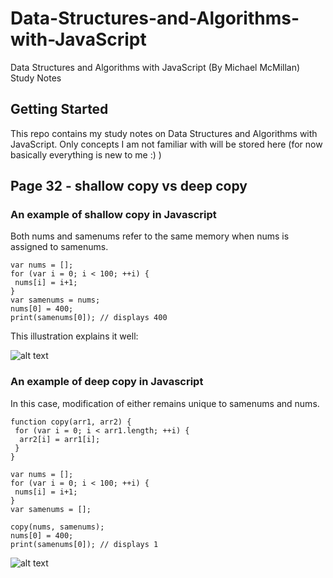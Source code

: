 # Data-Structures-and-Algorithms-with-JavaScript

Data Structures and Algorithms with JavaScript (By Michael McMillan) Study Notes

## Getting Started
This repo contains my study notes on Data Structures and Algorithms with JavaScript. Only concepts I am not familiar with will be stored here (for now basically everything is new to me :) )

## Page 32 - shallow copy vs deep copy

### An example of shallow copy in Javascript

Both nums and samenums refer to the same memory when nums is assigned to samenums.

```
var nums = [];
for (var i = 0; i < 100; ++i) {
 nums[i] = i+1;
}
var samenums = nums;
nums[0] = 400;
print(samenums[0]); // displays 400

```
This illustration explains it well:

![alt text](https://github.com/JialunC/Data-Structures-and-Algorithms-with-JavaScript/blob/master/docs/shallow-copy.png)

### An example of deep copy in Javascript

In this case, modification of either remains unique to samenums and nums.

```
function copy(arr1, arr2) {
 for (var i = 0; i < arr1.length; ++i) {
  arr2[i] = arr1[i];
 }
}

var nums = [];
for (var i = 0; i < 100; ++i) {
 nums[i] = i+1;
}
var samenums = [];

copy(nums, samenums);
nums[0] = 400;
print(samenums[0]); // displays 1

```
![alt text](https://github.com/JialunC/Data-Structures-and-Algorithms-with-JavaScript/blob/master/docs/deep-copy.png)



